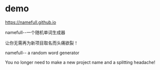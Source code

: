 # demo
https://namefull.github.io

namefull--一个随机单词生成器

让你无需再为新项目取名而头痛欲裂！


namefull-- a random word generator

You no longer need to make a new project name and a splitting headache!
